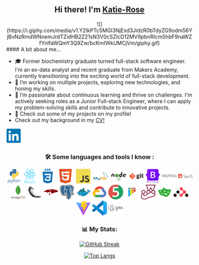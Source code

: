 

<!--
**KatieAnthon/katieanthon** is a ✨ _special_ ✨ repository because its `README.md` (this file) appears on your GitHub profile.

Here are some ideas to get you started:
-->
## <div align="center">Hi there! I'm [Katie-Rose](www.linkedin.com/in/katie-rose-anthonisz-350871131) </div>
<div align="center">
![](https://i.giphy.com/media/v1.Y2lkPTc5MGI3NjExd3JidzR0bTdyZG9odm56YjBvNzRmdWNnemJrdTZidHB2Z21sN3V0cSZlcD12MV9pbnRlcm5hbF9naWZfYnlfaWQmY3Q9Zw/bcKmIWkUMCjVm/giphy.gif) 
</div>
#### A bit about me...

- 🎓 Former biochemistry graduate turned full-stack software engineer. I'm an ex-data analyst and recent graduate from Makers Academy, currently transitioning into the exciting world of full-stack development.
- 🔭 I’m working on multiple projects, exploring new technologies, and honing my skills.
- 🌱 I’m passionate about continuous learning and thrive on challenges. I'm actively seeking roles as a Junior Full-stack Engineer, where I can apply my problem-solving skills and contribute to innovative projects.
- 🚀 Check out some of my projects on my profile!
- Check out my background in my <a href="https://github.com/KatieAnthon/CV" > CV! </a>
  <div align="center">
<a href="https://www.linkedin.com/in/katie-rose-anthonisz-350871131?originalSubdomain=uk" target="_blank">
  <img src="https://github.com/devicons/devicon/blob/master/icons/linkedin/linkedin-original.svg" title="LinkedIn" alt="LinkedIn" width="40" height="40"/>
</a>
</div>

### <div align="center">:hammer_and_wrench: Some languages and tools I know : <div>
<div align="center">
  <img src="https://github.com/devicons/devicon/blob/master/icons/python/python-original-wordmark.svg" title="Python" **alt="Git" width="40" height="40"/>
  <img src="https://github.com/devicons/devicon/blob/master/icons/react/react-original-wordmark.svg" title="React" alt="React" width="40" height="40"/>&nbsp;
  <img src="https://github.com/devicons/devicon/blob/master/icons/css3/css3-plain-wordmark.svg"  title="CSS3" alt="CSS" width="40" height="40"/>&nbsp;
  <img src="https://github.com/devicons/devicon/blob/master/icons/html5/html5-original.svg" title="HTML5" alt="HTML" width="40" height="40"/>&nbsp;
  <img src="https://github.com/devicons/devicon/blob/master/icons/javascript/javascript-original.svg" title="JavaScript" alt="JavaScript" width="40" height="40"/>&nbsp;
  <img src="https://github.com/devicons/devicon/blob/master/icons/mysql/mysql-original-wordmark.svg" title="MySQL"  alt="MySQL" width="40" height="40"/>&nbsp;
  <img src="https://github.com/devicons/devicon/blob/master/icons/nodejs/nodejs-original-wordmark.svg" title="NodeJS" alt="NodeJS" width="40" height="40"/>&nbsp;
  <img src="https://github.com/devicons/devicon/blob/master/icons/git/git-original-wordmark.svg" title="Git" **alt="Git" width="40" height="40"/>
  <img src="https://github.com/devicons/devicon/blob/master/icons/bootstrap/bootstrap-original-wordmark.svg" title="Bootstrap" **alt="Git" width="40" height="40"/>
  <img src="https://github.com/devicons/devicon/blob/master/icons/express/express-original-wordmark.svg" title="Express" **alt="Git" width="40" height="40"/>
  <img src="https://github.com/devicons/devicon/blob/master/icons/swift/swift-original-wordmark.svg" title="Swift" **alt="Git" width="40" height="40"/>
  <img src="https://github.com/devicons/devicon/blob/master/icons/mongodb/mongodb-original-wordmark.svg" title="MongoDB" **alt="Git" width="40" height="40"/>
  <img src="https://github.com/devicons/devicon/blob/master/icons/flask/flask-original.svg" title="Flask" **alt="Git" width="40" height="40"/>
  <img src="https://github.com/devicons/devicon/blob/master/icons/mongoose/mongoose-original.svg" title="Mongoose" **alt="Git" width="40" height="40"/>
  <img src="https://github.com/devicons/devicon/blob/master/icons/postgresql/postgresql-original.svg" title="PostgreSQL" **alt="Git" width="40" height="40"/>
  <img src="https://github.com/devicons/devicon/blob/master/icons/docker/docker-original.svg" title="Docker" **alt="Git" width="40" height="40"/>
  <img src="https://github.com/devicons/devicon/blob/master/icons/googlecloud/googlecloud-original.svg" title="Google Cloud" **alt="Git" width="40" height="40"/>
  <img src="https://github.com/devicons/devicon/blob/master/icons/junit/junit-original.svg" title="JUnit" **alt="Git" width="40" height="40"/>
  <img src="https://github.com/devicons/devicon/blob/master/icons/pytest/pytest-original.svg" title="Pytest" **alt="Git" width="40" height="40"/>
  <img src="https://github.com/devicons/devicon/blob/master/icons/jest/jest-plain.svg" title="Jest" **alt="Git" width="40" height="40"/>
  <img src="https://github.com/devicons/devicon/blob/master/icons/playwright/playwright-plain.svg" title="Playwright" **alt="Git" width="40" height="40"/>
  <img src="https://github.com/devicons/devicon/blob/master/icons/reactrouter/reactrouter-original.svg" title="React Router" **alt="Git" width="40" height="40"/>
  <img src="https://github.com/devicons/devicon/blob/master/icons/vitejs/vitejs-original.svg" title="ViteJs" **alt="Git" width="40" height="40"/>
  <img src="https://github.com/devicons/devicon/blob/master/icons/vscode/vscode-original.svg" title="VSCODE" **alt="Git" width="40" height="40"/>
  <img src="https://github.com/devicons/devicon/blob/master/icons/yarn/yarn-line-wordmark.svg" title="Yarn" **alt="Git" width="40" height="40"/>

  </div>
  




### <div align="center"> 📊 My Stats: <div>
<div align="center">

[![GitHub Streak](https://github-readme-streak-stats.herokuapp.com?user=katieAnthon&theme=default)](https://git.io/streak-stats)




[![Top Langs](https://github-readme-stats.vercel.app/api/top-langs/?username=katieAnthon&layout=compact&theme=default)](https://github.com/anuraghazra/github-readme-stats)
</div>




